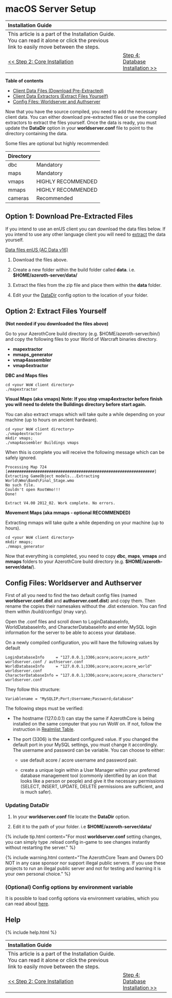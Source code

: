 # macOS Server Setup

| Installation Guide                                                                                                                   |                                                           |
| :----------------------------------------------------------------------------------------------------------------------------------- | :-------------------------------------------------------- |
| This article is a part of the Installation Guide. You can read it alone or click the previous link to easily move between the steps. |
| [<< Step 2: Core Installation](macos-core-installation)                                                                                    | [Step 4: Database Installation >>](database-installation) |

**Table of contents**
- [Client Data Files (Download Pre-Extracted)](#option-1-download-pre-extracted-files)
- [Client Data Extractors (Extract Files Yourself)](#option-2-extract-files-yourself)
- [Config Files: Worldserver and Authserver](#config-files-worldserver-and-authserver)

Now that you have the source compiled, you need to add the necessary client data. You can either download pre-extracted files or use the compiled extractors to extract the files yourself. Once the data is ready, you must update the **DataDir** option in your **worldserver.conf** file to point to the directory containing the data.

Some files are optional but highly recommended:

| Directory |                    |
| :-------- | :----------------- |
| dbc       | Mandatory          |
| maps      | Mandatory          |
| vmaps     | HIGHLY RECOMMENDED |
| mmaps     | HIGHLY RECOMMENDED |
| cameras   | Recommended        |

## Option 1: Download Pre-Extracted Files

If you intend to use an enUS client you can download the data files below. If you intend to use any other language client you will need to [extract](#option-2-extract-files-yourself) the data yourself.

<a class="no-icon" href="https://github.com/wowgaming/client-data/releases/" target="_blank"><i class="fa-solid fa-download"></i> Data files enUS (AC Data v16)</a>

1. Download the files above.

2. Create a new folder within the build folder called **data**. i.e. **$HOME/azeroth-server/data/**

3. Extract the files from the zip file and place them within the **data** folder.

4. Edit your the [DataDir](#updating-datadir) config option to the location of your folder.

## Option 2: Extract Files Yourself

**(Not needed if you downloaded the files above)**

Go to your AzerothCore build directory (e.g. $HOME/azeroth-server/bin/) and copy the following files to your World of Warcraft binaries directory.

* **mapextractor**
* **mmaps_generator**
* **vmap4assembler**
* **vmap4extractor**

**DBC and Maps files**

```
cd <your WoW client directory>
./mapextractor
```

**Visual Maps (aka vmaps) Note: If you stop vmap4extractor before finish you will need to delete the Buildings directory before start again.**

You can also extract vmaps which will take quite a while depending on your machine (up to hours on ancient hardware).

```
cd <your WoW client directory>
./vmap4extractor
mkdir vmaps;
./vmap4assembler Buildings vmaps
```

When this is complete you will receive the following message which can be safely ignored.

```
Processing Map 724
[################################################################]
Extracting GameObject models...Extracting World\Wmo\Band\Final_Stage.wmo
No such file.
Couldn't open RootWmo!!!
Done!
  
Extract V4.00 2012_02. Work complete. No errors.
```

**Movement Maps  (aka mmaps - optional RECOMMENDED)**

Extracting mmaps will take quite a while depending on your machine (up to hours).

```
cd <your WoW client directory>
mkdir mmaps;
./mmaps_generator
```

Now that everything is completed, you need to copy **dbc**, **maps**, **vmaps** and **mmaps** folders to your AzerothCore build directory (e.g. **$HOME/azeroth-server/data/**).

## Config Files: Worldserver and Authserver

First of all you need to find the two default config files (named **worldserver.conf.dist** and **authserver.conf.dist**) and copy them. Then rename the copies their namesakes without the .dist extension. You can find them within /build/configs/ (may vary).

Open the .conf files and scroll down to LoginDatabaseInfo, WorldDatabaseInfo, and CharacterDatabaseInfo and enter MySQL login information for the server to be able to access your database.

On a newly compiled configuration, you will have the following values by default
```
LoginDatabaseInfo     = "127.0.0.1;3306;acore;acore;acore_auth" worldserver.conf / authserver.conf
WorldDatabaseInfo     = "127.0.0.1;3306;acore;acore;acore_world" worldserver.conf
CharacterDatabaseInfo = "127.0.0.1;3306;acore;acore;acore_characters" worldserver.conf
```

They follow this structure:

```
Variablename = "MySQLIP;Port;Username;Password;database"  
``` 

The following steps must be verified:

- The hostname (127.0.0.1) can stay the same if AzerothCore is being installed on the same computer that you run WoW on.
  If not, follow the instruction in [Realmlist Table](realmlist).

- The port (3306) is the standard configured value. If you changed the default port in your MySQL settings, you must change it accordingly.
  The username and password can be variable. You can choose to either: 

    - use default acore / acore username and password pair.

    - create a unique login within a User Manager within your preferred database management tool (commonly identified by an icon that looks like a person or people) and give it the necessary permissions (SELECT, INSERT, UPDATE, DELETE permissions are sufficient, and is much safer).

### Updating DataDir

1. In your **worldserver.conf** file locate the **DataDir** option.

1. Edit it to the path of your folder. i.e **$HOME/azeroth-server/data/**

{% include tip.html content="For most **worldserver.conf** setting changes, you can simply type .reload config in-game to see changes instantly without restarting the server." %}

{% include warning.html content="The AzerothCore Team and Owners DO NOT in any case sponsor nor support illegal public servers. If you use these projects to run an illegal public server and not for testing and learning it is your own personal choice." %}

### (Optional) Config options by environment variable

It is possible to load config options via environment variables, which you can read about [here](config-overrides-with-env-var).

## Help

{% include help.html %}

| Installation Guide                                                                                                                   |                                                           |
| :----------------------------------------------------------------------------------------------------------------------------------- | :-------------------------------------------------------- |
| This article is a part of the Installation Guide. You can read it alone or click the previous link to easily move between the steps. |
| [<< Step 2: Core Installation](macos-core-installation)                                                                                    | [Step 4: Database Installation >>](database-installation) |
